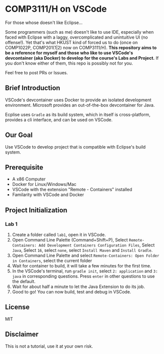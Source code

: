 # COMP3111/H on VSCode

For those whose doesn't like Eclipse...

Some programmers (such as me) doesn't like to use IDE, especially when faced with Eclipse with a laggy, overcomplicated and unintuitive UI (no offense!). 
Yet that's what HKUST kind of forced us to do (once on COMP1022P, COMP201(1|2) now on COMP3111/H).
**This repository aims to be a reference for myself and those who like to use VSCode's devcontainer (aka Docker) to develop for the course's Labs and Project.**
If you don't know either of them, this repo is possibly not for you.

Feel free to post PRs or Issues.

## Brief Introduction

VSCode's devcontainer uses Docker to provide an isolated development environment. Microsoft provides an out-of-the-box devcontainer for Java.

Ecplise uses `Gradle` as its build system, which in itself is cross-platform, provides a cli interface, and can be used on VSCode.

## Our Goal

Use VSCode to develop project that is compatible with Eclipse's build system.

## Prerequisite

* A x86 Computer
* Docker for Linux/Windows/Mac
* VSCode with the extension "Remote - Containers" installed
* Familarity with VSCode and Docker

## Project Initialization

### Lab 1

1. Create a folder called `lab1`, open it in VSCode.
2. Open Command Line Palette (Command+Shift+P), Select `Remote-Containers: Add Development Containers Configuration Files`, Select `Java`, Select `16`, select `none`, select `Install Maven` and `Install Gradle`.
3. Open Command Line Palette and select `Remote-Containers: Open Folder in Containers`, select the current folder
4. Wait for container to build, it will take a few minutes for the first time.
5. In the VSCode's terminal, run `gradle init`, select `2: application` and `3: java` in corresponding questions. Press `enter` in other questions to use the default.
6. Wait for about half a minute to let the Java Extension to do its job.
7. Good to go! You can now build, test and debug in VSCode.

## License

MIT

## Disclaimer

This is not a tutorial, use it at your own risk.
